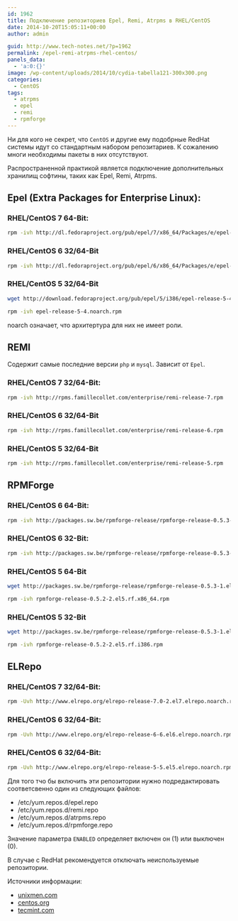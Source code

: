 ```yaml
---
id: 1962
title: Подключение репозиториев Epel, Remi, Atrpms в RHEL/CentOS
date: 2014-10-20T15:05:11+00:00
author: admin

guid: http://www.tech-notes.net/?p=1962
permalink: /epel-remi-atrpms-rhel-centos/
panels_data:
  - 'a:0:{}'
image: /wp-content/uploads/2014/10/cydia-tabella121-300x300.png
categories:
  - CentOS
tags:
  - atrpms
  - epel
  - remi
  - rpmforge
---
```

Ни для кого не секрет, что `CentOS` и другие ему подобрные RedHat системы идут со стандартным набором репозитариев. К сожалению многи необходимы пакеты в них отсутствуют.

Распространенной практикой является подключение дополнительных хранилищ софтины, таких как Epel, Remi, Atrpms.

## Epel (Extra Packages for Enterprise Linux):

### RHEL/CentOS 7 64-Bit:

```bash
rpm -ivh http://dl.fedoraproject.org/pub/epel/7/x86_64/Packages/e/epel-release-7-11.noarch.rpm
```

### RHEL/CentOS 6 32/64-Bit

```bash
rpm -ivh http://dl.fedoraproject.org/pub/epel/6/x86_64/Packages/e/epel-release-6-8.noarch.rpm
```

### RHEL/CentOS 5 32/64-Bit

```bash
wget http://download.fedoraproject.org/pub/epel/5/i386/epel-release-5-4.noarch.rpm  
```
```bash
rpm -ivh epel-release-5-4.noarch.rpm
```

noarch означает, что архитертура для них не имеет роли.

<center>
  <div id="gads">
  </div>
</center>

## REMI

Содержит самые последние версии `php` и `mysql`. Зависит от `Epel`.

### RHEL/CentOS 7 32/64-Bit:

```bash
rpm -ivh http://rpms.famillecollet.com/enterprise/remi-release-7.rpm
```

### RHEL/CentOS 6 32/64-Bit

```bash
rpm -ivh http://rpms.famillecollet.com/enterprise/remi-release-6.rpm
```

### RHEL/CentOS 5 32/64-Bit

```bash
rpm -ivh http://rpms.famillecollet.com/enterprise/remi-release-5.rpm
```

<center>
  <div id="gads">
  </div>
</center>

## RPMForge

### RHEL/CentOS 6 64-Bit:

```bash
rpm -ivh http://packages.sw.be/rpmforge-release/rpmforge-release-0.5.3-1.el6.rf.x86_64.rpm
```

### RHEL/CentOS 6 32-Bit:

```bash
rpm -ivh http://packages.sw.be/rpmforge-release/rpmforge-release-0.5.3-1.el6.rf.i686.rpm
```

### RHEL/CentOS 5 64-Bit

```bash
wget http://packages.sw.be/rpmforge-release/rpmforge-release-0.5.3-1.el5.rf.x86_64.rpm  
```
```bash
rpm -ivh rpmforge-release-0.5.2-2.el5.rf.x86_64.rpm
```

### RHEL/CentOS 5 32-Bit

```bash
wget http://packages.sw.be/rpmforge-release/rpmforge-release-0.5.3-1.el5.rf.i386.rpm  
```
```bash
rpm -ivh rpmforge-release-0.5.2-2.el5.rf.i386.rpm
```

<center>
  <div id="gads">
  </div>
</center>

## ELRepo

### RHEL/CentOS 7 32/64-Bit:

```bash
rpm -Uvh http://www.elrepo.org/elrepo-release-7.0-2.el7.elrepo.noarch.rpm
```

### RHEL/CentOS 6 32/64-Bit:

```bash
rpm -Uvh http://www.elrepo.org/elrepo-release-6-6.el6.elrepo.noarch.rpm
```

### RHEL/CentOS 6 32/64-Bit:

```bash
rpm -Uvh http://www.elrepo.org/elrepo-release-5-5.el5.elrepo.noarch.rpm
```

Для того тчо бы включить эти репозитории нужно подредактировать соответсвенно один из следующих файлов:
  * /etc/yum.repos.d/epel.repo
  * /etc/yum.repos.d/remi.repo
  * /etc/yum.repos.d/atrpms.repo
  * /etc/yum.repos.d/rpmforge.repo

Значение параметра `ENABLED` определяет включен он (1) или выключен (0).

В случае с RedHat рекомендуется отключать неиспользуемые репозитории.

Источники информации:
  * <a href="http://www.unixmen.com/install-remi-repository-rhel-centos-scientific-linux-76-x5-x-fedora-201918/" target="_blank">unixmen.com</a>
  * <a href="http://wiki.centos.org/AdditionalResources/Repositories" target="_blank">centos.org</a>
  * <a href="http://www.tecmint.com/how-to-enable-epel-repository-for-rhel-centos-6-5/" target="_blank">tecmint.com</a>
